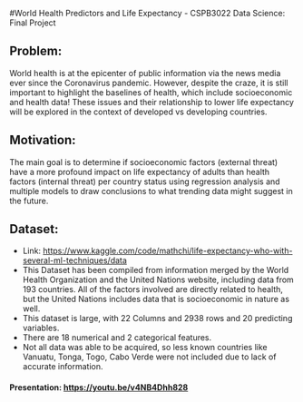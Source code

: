 #World Health Predictors and Life Expectancy -  CSPB3022 Data Science: Final Project

## Problem:
World health is at the epicenter of public information via the news media ever since the Coronavirus pandemic. 
However, despite the craze, it is still important to highlight the baselines of health, which include socioeconomic and health data! 
These issues and their relationship to lower life expectancy will be explored in the context of developed vs developing countries.

## Motivation:
The main goal is to determine if socioeconomic factors (external threat) have a more profound impact on life expectancy of adults than health factors (internal threat) 
per country status using regression analysis and multiple models to draw conclusions to what trending data might suggest in the future.

## Dataset:
- Link: https://www.kaggle.com/code/mathchi/life-expectancy-who-with-several-ml-techniques/data
- This Dataset has been compiled from information merged by the World Health Organization and the United Nations website, including data from 193 countries. All of the factors involved are directly related to health, but the United Nations includes data that is socioeconomic in nature as well.
- This dataset is large, with 22 Columns and 2938 rows and 20 predicting variables.
- There are 18 numerical and 2 categorical features.
- Not all data was able to be acquired, so less known countries like Vanuatu, Tonga, Togo, Cabo Verde were not included due to lack of accurate information.

#### Presentation: https://youtu.be/v4NB4Dhh828
